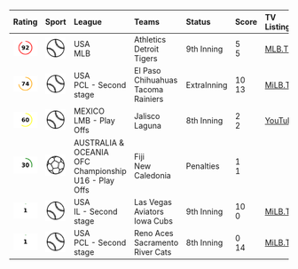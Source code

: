| Rating                                                                                                                                 | Sport                                                                                                            | League                                                  | Teams                                 | Status      | Score    | TV Listing                                                                                                      |
|:---------------------------------------------------------------------------------------------------------------------------------------|:-----------------------------------------------------------------------------------------------------------------|:--------------------------------------------------------|:--------------------------------------|:------------|:---------|:----------------------------------------------------------------------------------------------------------------|
| <img src="https://raw.githubusercontent.com/BlakeDuncan25/Donut-SVG-Ratings/bac4e4a278175106499642192132b1786a9aec38/92.svg" alt="92"> | <img src="https://raw.githubusercontent.com/BlakeDuncan25/Donut-SVG-Ratings/master/baseball.png" alt="Baseball"> | USA<br>MLB                                              | Athletics<br>Detroit Tigers           | 9th Inning  | 5<br>5   | <a href="https://www.mlb.com/live-stream-games">MLB.TV</a>                                                      |
| <img src="https://raw.githubusercontent.com/BlakeDuncan25/Donut-SVG-Ratings/bac4e4a278175106499642192132b1786a9aec38/74.svg" alt="74"> | <img src="https://raw.githubusercontent.com/BlakeDuncan25/Donut-SVG-Ratings/master/baseball.png" alt="Baseball"> | USA<br>PCL - Second stage                               | El Paso Chihuahuas<br>Tacoma Rainiers | ExtraInning | 10<br>13 | <a href="https://www.milb.com/live-stream-games/2025/08/25">MiLB.TV</a>                                         |
| <img src="https://raw.githubusercontent.com/BlakeDuncan25/Donut-SVG-Ratings/bac4e4a278175106499642192132b1786a9aec38/60.svg" alt="60"> | <img src="https://raw.githubusercontent.com/BlakeDuncan25/Donut-SVG-Ratings/master/baseball.png" alt="Baseball"> | MEXICO<br>LMB - Play Offs                               | Jalisco<br>Laguna                     | 8th Inning  | 2<br>2   | <a href="https://www.youtube.com/results?search_query=liga+mexicana+de+beisbol&sp=EgYIAxABGAI%253D">YouTube</a> |
| <img src="https://raw.githubusercontent.com/BlakeDuncan25/Donut-SVG-Ratings/bac4e4a278175106499642192132b1786a9aec38/30.svg" alt="30"> | <img src="https://raw.githubusercontent.com/BlakeDuncan25/Donut-SVG-Ratings/master/soccer.png" alt="Soccer">     | AUSTRALIA & OCEANIA<br>OFC Championship U16 - Play Offs | Fiji<br>New Caledonia                 | Penalties   | 1<br>1   | <a href="#N/A"></a>                                                                                             |
| <img src="https://raw.githubusercontent.com/BlakeDuncan25/Donut-SVG-Ratings/bac4e4a278175106499642192132b1786a9aec38/1.svg" alt="1">   | <img src="https://raw.githubusercontent.com/BlakeDuncan25/Donut-SVG-Ratings/master/baseball.png" alt="Baseball"> | USA<br>IL - Second stage                                | Las Vegas Aviators<br>Iowa Cubs       | 9th Inning  | 10<br>0  | <a href="https://www.milb.com/live-stream-games/2025/08/25">MiLB.TV</a>                                         |
| <img src="https://raw.githubusercontent.com/BlakeDuncan25/Donut-SVG-Ratings/bac4e4a278175106499642192132b1786a9aec38/1.svg" alt="1">   | <img src="https://raw.githubusercontent.com/BlakeDuncan25/Donut-SVG-Ratings/master/baseball.png" alt="Baseball"> | USA<br>PCL - Second stage                               | Reno Aces<br>Sacramento River Cats    | 8th Inning  | 0<br>14  | <a href="https://www.milb.com/live-stream-games/2025/08/25">MiLB.TV</a>                                         |